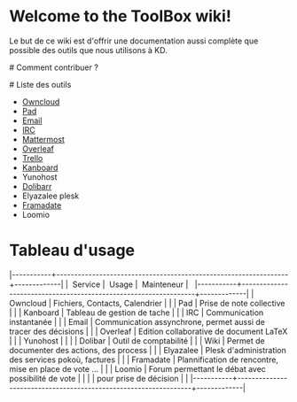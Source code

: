# Welcome to the ToolBox wiki!

Le but de ce wiki est d'offrir une documentation aussi complète que possible
des outils que nous utilisons à KD.

# Comment contribuer ? 

# Liste des outils

* [Owncloud](Owncloud/index.md)
* [Pad](Pad/index.md)
* [Email](Email/index.md)
* [IRC](IRC/index.md)
* [Mattermost](Mattermost/index.md)
* [Overleaf](Overleaf/index.md)
* [Trello](Trello/index.md)
* [Kanboard](Kanboard/index.md)
* Yunohost
* [Dolibarr](Dolibarr/index.md)
* Elyazalee plesk
* [Framadate](Framadate/index.md)
* Loomio

# Tableau d'usage 

|-----------+-----------------------------------------------------------------+-------------|
|  Service  |  Usage                                                          |  Mainteneur |  
|-----------+-----------------------------------------------------------------+-------------|
| Owncloud  | Fichiers, Contacts, Calendrier                                  |             |
| Pad       | Prise de note collective                                        |             |
| Kanboard  | Tableau de gestion de tache                                     |             |
| IRC       | Communication instantanée                                       |             |
| Email     | Communication assynchrone, permet aussi de tracer des décisions |             |
| Overleaf  | Edition collaborative de document LaTeX                         |             |
| Yunohost  |                                                                 |             |
| Dolibar   | Outil de comptabilité                                           |             |
| Wiki      | Permet de documenter des actions, des process                   |             |
| Elyazalee | Plesk d'administration des services pokoù, factures             |             |
| Framadate | Plannification de rencontre, mise en place de vote ...          |             |
| Loomio    | Forum permettant le débat avec possibilité de vote              |             |
|           | pour prise de décision                                          |             |
|-----------+-----------------------------------------------------------------+-------------|

